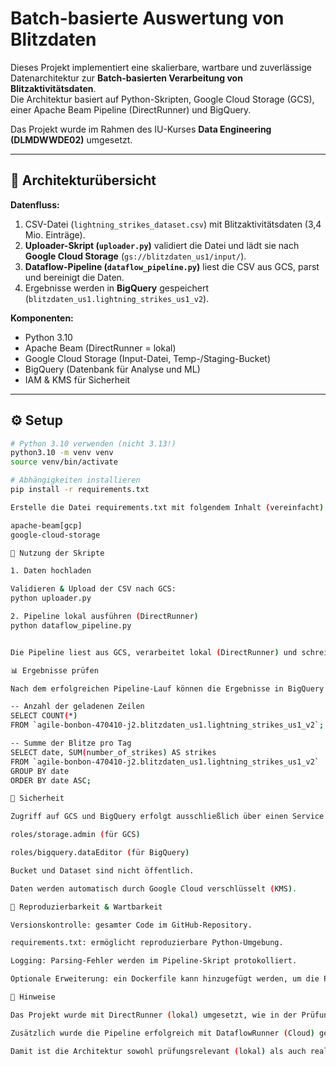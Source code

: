 # Batch-basierte Auswertung von Blitzdaten

Dieses Projekt implementiert eine skalierbare, wartbare und zuverlässige Datenarchitektur zur **Batch-basierten Verarbeitung von Blitzaktivitätsdaten**.  
Die Architektur basiert auf Python-Skripten, Google Cloud Storage (GCS), einer Apache Beam Pipeline (DirectRunner) und BigQuery.  

Das Projekt wurde im Rahmen des IU-Kurses **Data Engineering (DLMDWWDE02)** umgesetzt.

---

## 🚀 Architekturübersicht

**Datenfluss:**
1. CSV-Datei (`lightning_strikes_dataset.csv`) mit Blitzaktivitätsdaten (3,4 Mio. Einträge).  
2. **Uploader-Skript (`uploader.py`)** validiert die Datei und lädt sie nach **Google Cloud Storage** (`gs://blitzdaten_us1/input/`).  
3. **Dataflow-Pipeline (`dataflow_pipeline.py`)** liest die CSV aus GCS, parst und bereinigt die Daten.  
4. Ergebnisse werden in **BigQuery** gespeichert (`blitzdaten_us1.lightning_strikes_us1_v2`).  

**Komponenten:**
- Python 3.10  
- Apache Beam (DirectRunner = lokal)  
- Google Cloud Storage (Input-Datei, Temp-/Staging-Bucket)  
- BigQuery (Datenbank für Analyse und ML)  
- IAM & KMS für Sicherheit  

---

## ⚙️ Setup

```bash
# Python 3.10 verwenden (nicht 3.13!)
python3.10 -m venv venv
source venv/bin/activate

# Abhängigkeiten installieren
pip install -r requirements.txt

Erstelle die Datei requirements.txt mit folgendem Inhalt (vereinfacht):

apache-beam[gcp]
google-cloud-storage

📂 Nutzung der Skripte

1. Daten hochladen

Validieren & Upload der CSV nach GCS:
python uploader.py

2. Pipeline lokal ausführen (DirectRunner)
python dataflow_pipeline.py


Die Pipeline liest aus GCS, verarbeitet lokal (DirectRunner) und schreibt die Ergebnisse nach BigQuery.

📊 Ergebnisse prüfen

Nach dem erfolgreichen Pipeline-Lauf können die Ergebnisse in BigQuery abgefragt werden, z. B.:

-- Anzahl der geladenen Zeilen
SELECT COUNT(*) 
FROM `agile-bonbon-470410-j2.blitzdaten_us1.lightning_strikes_us1_v2`;

-- Summe der Blitze pro Tag
SELECT date, SUM(number_of_strikes) AS strikes
FROM `agile-bonbon-470410-j2.blitzdaten_us1.lightning_strikes_us1_v2`
GROUP BY date
ORDER BY date ASC;

🔐 Sicherheit

Zugriff auf GCS und BigQuery erfolgt ausschließlich über einen Service Account mit eingeschränkten Rollen:

roles/storage.admin (für GCS)

roles/bigquery.dataEditor (für BigQuery)

Bucket und Dataset sind nicht öffentlich.

Daten werden automatisch durch Google Cloud verschlüsselt (KMS).

🔁 Reproduzierbarkeit & Wartbarkeit

Versionskontrolle: gesamter Code im GitHub-Repository.

requirements.txt: ermöglicht reproduzierbare Python-Umgebung.

Logging: Parsing-Fehler werden im Pipeline-Skript protokolliert.

Optionale Erweiterung: ein Dockerfile kann hinzugefügt werden, um die Pipeline in Containern laufen zu lassen.

📌 Hinweise

Das Projekt wurde mit DirectRunner (lokal) umgesetzt, wie in der Prüfungsaufgabe gefordert.

Zusätzlich wurde die Pipeline erfolgreich mit DataflowRunner (Cloud) getestet, wobei Einschränkungen durch IAM-Policies berücksichtigt werden mussten.

Damit ist die Architektur sowohl prüfungsrelevant (lokal) als auch realistisch (Cloud) nutzbar.
